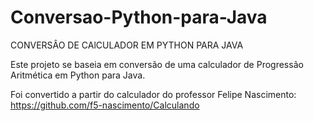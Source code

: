 # Conversao-Python-para-Java

CONVERSÂO DE CAlCULADOR EM PYTHON PARA JAVA 

Este projeto se baseia em conversão de uma calculador de Progressão Aritmética em Python para Java.

Foi convertido a partir do calculador do professor Felipe Nascimento:
https://github.com/f5-nascimento/Calculando






